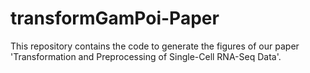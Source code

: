 # transformGamPoi-Paper

This repository contains the code to generate the figures of our paper 'Transformation and Preprocessing of Single-Cell RNA-Seq Data'.
